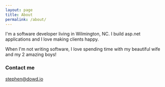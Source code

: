 ```yaml
---
layout: page
title: About
permalink: /about/
---
```


I'm a software developer living in Wilmington, NC.  I build asp.net applications and I love making clients happy.  

When I'm not writing software, I love spending time with my beautiful wife and my 2 amazing boys!

### Contact me

[stephen@dowd.io](mailto:stephen@dowd.io)
